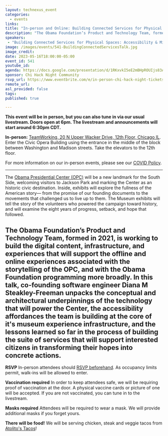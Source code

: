 ```yaml
---
layout: technexus_event
categories:
  - events
links: 
title: "In-person and Online: Building Connected Services for Physical Spaces: Accessibility & Microservice Architecture at The Obama Presidential Center"
description: "The Obama Foundation’s Product and Technology Team, formed in 2021, is working to build the digital content, infrastructure, and experiences that will support the offline and online experiences associated with the storytelling of the OPC, and with the Obama Foundation programming more broadly. In this talk, co-founding software engineer Diana M Steakley-Freeman unpacks the conceptual and architectural underpinnings of the technology that will power the Center, the accessibility affordances the team is building at the core of it's museum experience infrastructure, and the lessons learned so far in the process of building the suite of services that will support interested citizens in transforming their hopes into concrete actions."
speakers:
 - "Building Connected Services for Physical Spaces: Accessibility & Microservice Architecture at The Obama Presidential Center" 
image: /images/events/541-BuildingConnectedServicesTalk.jpg
image_credit: 
date: 2023-05-16T18:00:00-05:00
event_id: 541
youtube_id: 
agenda: https://docs.google.com/presentation/d/1RKxvkI5eE2mBHpROUIjs83Aeh9-DnUATEUSDPDuCADc/edit#slide=id.g121c7120608_0_0
sponsor: Chi Hack Night Community
rsvp_url: https://www.eventbrite.com/e/in-person-chi-hack-night-tickets-207988107027
remote_url: 
asl_provided: false
tags:
published: true

---
```


**This event will be in person, but you can also tune in via our usual livestream. Doors open at 6pm. The livestream and announcements will start around 6:30pm CDT.**

**In-person:** <a href='https://www.google.com/maps/place/TechNexus+Venture+Collaborative/@41.8835673,-87.6394085,17z/data=!3m1!4b1!4m5!3m4!1s0x880e2d5be57f04c5:0xa87e47e177660090!8m2!3d41.8835673!4d-87.6372198'>TeamWorking, 20 N Upper Wacker Drive, 12th Floor, Chicago IL</a>. Enter the Civic Opera Building using the entrance in the middle of the block between Washington and Madison streets. Take the elevators to the 12th floor.

For more information on our in-person events, please see our [COVID Policy](/blog/2022/09/09/our-covid-19-policy.html). 

---

The [Obama Presidential Center (OPC)](https://www.obama.org/the-center/) will be a new landmark for the South Side, welcoming visitors to Jackson Park and marking the Center as an historic civic destination. Inside, exhibits will explore the fullness of the American story— from the promise of our founding documents to the movements that challenged us to live up to them. The Museum exhibits will tell the story of the volunteers who powered the campaign toward history, and will examine the eight years of progress, setback, and hope that followed.

The Obama Foundation’s Product and Technology Team, formed in 2021, is working to build the digital content, infrastructure, and experiences that will support the offline and online experiences associated with the storytelling of the OPC, and with the Obama Foundation programming more broadly. In this talk, co-founding software engineer Diana M Steakley-Freeman unpacks the conceptual and architectural underpinnings of the technology that will power the Center, the accessibility affordances the team is building at the core of it's museum experience infrastructure, and the lessons learned so far in the process of building the suite of services that will support interested citizens in transforming their hopes into concrete actions.
---

**RSVP** In-person attendees should [RSVP beforehand]({{page.rsvp_url}}). As occupancy limits permit, walk-ins will be allowed to enter.

**Vaccination required** In order to keep attendees safe, we will be requiring proof of vaccination at the door. A physical vaccine cards or picture of one will be accepted. If you are not vaccinated, you can tune in to the livestream.

**Masks required** Attendees will be required to wear a mask. We will provide additional masks if you forget yours.

**There will be food!** We will be serving chicken, steak and veggie tacos from [Atolito's Tacos](https://atolito.com/restaurant/625/Atolito)!
